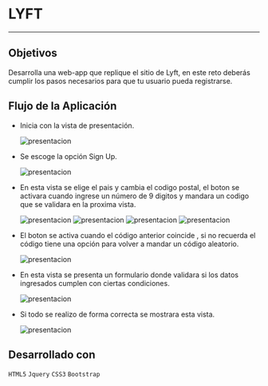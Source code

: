 # LYFT

***

## Objetivos

Desarrolla una web-app que replique el sitio de Lyft, en este reto deberás cumplir los pasos necesarios para que tu usuario pueda registrarse.

## Flujo de la Aplicación

- Inicia con la vista de presentación.

  ![presentacion](assets/images/ventana-0.PNG)

- Se escoge la opción Sign Up.

  ![presentacion](assets/images/ventana-1.PNG)

- En esta vista se elige el pais y cambia el codigo postal, el boton se activara cuando ingrese un número de 9 digitos y mandara un codigo que se validara en la proxima vista.

   ![presentacion](assets/images/ventana-2-1.PNG)
   ![presentacion](assets/images/ventana-2-2.PNG)
   ![presentacion](assets/images/ventana-2-3.PNG)
   ![presentacion](assets/images/ventana-2-4.PNG)

- El boton se activa cuando el código anterior coincide , si no recuerda el código tiene una opción para volver a mandar un código aleatorio.

   ![presentacion](assets/images/ventana-3.PNG)

- En esta vista se presenta un formulario donde validara si los datos ingresados cumplen con ciertas condiciones.

    ![presentacion](assets/images/ventana-4.png)

- Si todo se realizo de forma correcta se mostrara esta vista.

   ![presentacion](assets/images/ventana-5.PNG)

## Desarrollado con

  `HTML5` `Jquery` `CSS3` `Bootstrap` 